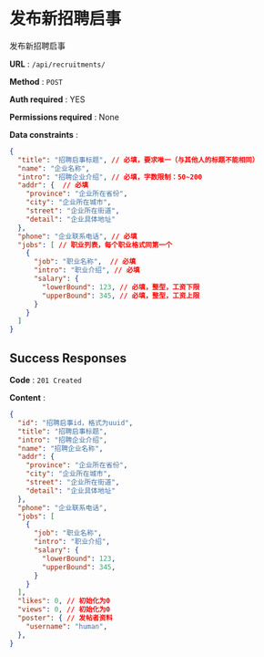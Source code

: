 # 发布新招聘启事

发布新招聘启事

**URL** : `/api/recruitments/`

**Method** : `POST`

**Auth required** : YES

**Permissions required** : None

**Data constraints** : 
```json
{
  "title": "招聘启事标题", // 必填，要求唯一（与其他人的标题不能相同）
  "name": "企业名称",
  "intro": "招聘企业介绍", // 必填，字数限制：50~200
  "addr": {  // 必填
    "province": "企业所在省份",
    "city": "企业所在城市",
    "street": "企业所在街道",
    "detail": "企业具体地址"
  },
  "phone": "企业联系电话", // 必填
  "jobs": [ // 职业列表，每个职业格式同第一个
    {
      "job": "职业名称",  // 必填
      "intro": "职业介绍", // 必填
      "salary": {
        "lowerBound": 123, // 必填，整型，工资下限
        "upperBound": 345, // 必填，整型，工资上限
      }
    }
  ]
}
```

## Success Responses

**Code** : `201 Created`

**Content** : 

```json
{
  "id": "招聘启事id，格式为uuid",
  "title": "招聘启事标题", 
  "intro": "招聘企业介绍", 
  "name": "招聘企业名称",
  "addr": {  
    "province": "企业所在省份",
    "city": "企业所在城市",
    "street": "企业所在街道",
    "detail": "企业具体地址"
  },
  "phone": "企业联系电话", 
  "jobs": [ 
    {
      "job": "职业名称",  
      "intro": "职业介绍", 
      "salary": {
        "lowerBound": 123, 
        "upperBound": 345,
      }
    }
  ],
  "likes": 0, // 初始化为0
  "views": 0, // 初始化为0
  "poster": { // 发帖者资料
    "username": "human", 
  },
}
```